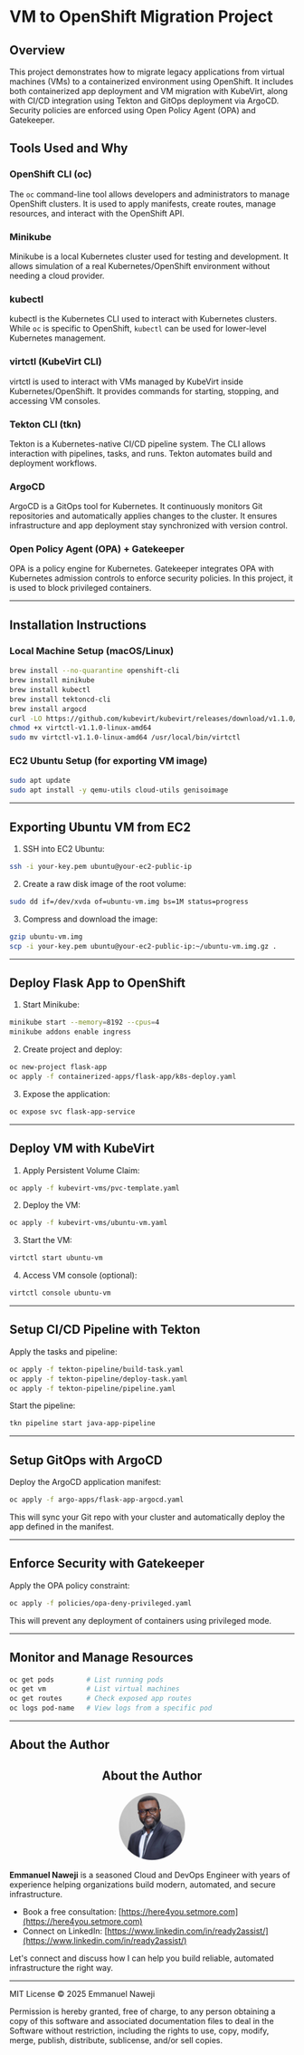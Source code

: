 # VM to OpenShift Migration Project

## Overview
This project demonstrates how to migrate legacy applications from virtual machines (VMs) to a containerized environment using OpenShift. It includes both containerized app deployment and VM migration with KubeVirt, along with CI/CD integration using Tekton and GitOps deployment via ArgoCD. Security policies are enforced using Open Policy Agent (OPA) and Gatekeeper.

## Tools Used and Why

### OpenShift CLI (oc)
The `oc` command-line tool allows developers and administrators to manage OpenShift clusters. It is used to apply manifests, create routes, manage resources, and interact with the OpenShift API.

### Minikube
Minikube is a local Kubernetes cluster used for testing and development. It allows simulation of a real Kubernetes/OpenShift environment without needing a cloud provider.

### kubectl
kubectl is the Kubernetes CLI used to interact with Kubernetes clusters. While `oc` is specific to OpenShift, `kubectl` can be used for lower-level Kubernetes management.

### virtctl (KubeVirt CLI)
virtctl is used to interact with VMs managed by KubeVirt inside Kubernetes/OpenShift. It provides commands for starting, stopping, and accessing VM consoles.

### Tekton CLI (tkn)
Tekton is a Kubernetes-native CI/CD pipeline system. The CLI allows interaction with pipelines, tasks, and runs. Tekton automates build and deployment workflows.

### ArgoCD
ArgoCD is a GitOps tool for Kubernetes. It continuously monitors Git repositories and automatically applies changes to the cluster. It ensures infrastructure and app deployment stay synchronized with version control.

### Open Policy Agent (OPA) + Gatekeeper
OPA is a policy engine for Kubernetes. Gatekeeper integrates OPA with Kubernetes admission controls to enforce security policies. In this project, it is used to block privileged containers.

---

## Installation Instructions

### Local Machine Setup (macOS/Linux)
```bash
brew install --no-quarantine openshift-cli
brew install minikube
brew install kubectl
brew install tektoncd-cli
brew install argocd
curl -LO https://github.com/kubevirt/kubevirt/releases/download/v1.1.0/virtctl-v1.1.0-linux-amd64
chmod +x virtctl-v1.1.0-linux-amd64
sudo mv virtctl-v1.1.0-linux-amd64 /usr/local/bin/virtctl
```

### EC2 Ubuntu Setup (for exporting VM image)
```bash
sudo apt update
sudo apt install -y qemu-utils cloud-utils genisoimage
```

---

## Exporting Ubuntu VM from EC2

1. SSH into EC2 Ubuntu:
```bash
ssh -i your-key.pem ubuntu@your-ec2-public-ip
```

2. Create a raw disk image of the root volume:
```bash
sudo dd if=/dev/xvda of=ubuntu-vm.img bs=1M status=progress
```

3. Compress and download the image:
```bash
gzip ubuntu-vm.img
scp -i your-key.pem ubuntu@your-ec2-public-ip:~/ubuntu-vm.img.gz .
```

---

## Deploy Flask App to OpenShift

1. Start Minikube:
```bash
minikube start --memory=8192 --cpus=4
minikube addons enable ingress
```

2. Create project and deploy:
```bash
oc new-project flask-app
oc apply -f containerized-apps/flask-app/k8s-deploy.yaml
```

3. Expose the application:
```bash
oc expose svc flask-app-service
```

---

## Deploy VM with KubeVirt

1. Apply Persistent Volume Claim:
```bash
oc apply -f kubevirt-vms/pvc-template.yaml
```

2. Deploy the VM:
```bash
oc apply -f kubevirt-vms/ubuntu-vm.yaml
```

3. Start the VM:
```bash
virtctl start ubuntu-vm
```

4. Access VM console (optional):
```bash
virtctl console ubuntu-vm
```

---

## Setup CI/CD Pipeline with Tekton

Apply the tasks and pipeline:
```bash
oc apply -f tekton-pipeline/build-task.yaml
oc apply -f tekton-pipeline/deploy-task.yaml
oc apply -f tekton-pipeline/pipeline.yaml
```

Start the pipeline:
```bash
tkn pipeline start java-app-pipeline
```

---

## Setup GitOps with ArgoCD

Deploy the ArgoCD application manifest:
```bash
oc apply -f argo-apps/flask-app-argocd.yaml
```

This will sync your Git repo with your cluster and automatically deploy the app defined in the manifest.

---

## Enforce Security with Gatekeeper

Apply the OPA policy constraint:
```bash
oc apply -f policies/opa-deny-privileged.yaml
```

This will prevent any deployment of containers using privileged mode.

---

## Monitor and Manage Resources
```bash
oc get pods        # List running pods
oc get vm          # List virtual machines
oc get routes      # Check exposed app routes
oc logs pod-name   # View logs from a specific pod
```

---

## About the Author

## <div align="center">About the Author</div>

<div align="center">
  <img src="assets/emmanuel-naweji.jpg" alt="Emmanuel Naweji" width="120" height="120" style="border-radius: 50%;" />
</div>

**Emmanuel Naweji** is a seasoned Cloud and DevOps Engineer with years of experience helping organizations build modern, automated, and secure infrastructure.

- Book a free consultation: [https://here4you.setmore.com](https://here4you.setmore.com)
- Connect on LinkedIn: [https://www.linkedin.com/in/ready2assist/](https://www.linkedin.com/in/ready2assist/)

Let's connect and discuss how I can help you build reliable, automated infrastructure the right way.

---

MIT License © 2025 Emmanuel Naweji

Permission is hereby granted, free of charge, to any person obtaining a copy of this software and associated documentation files to deal in the Software without restriction, including the rights to use, copy, modify, merge, publish, distribute, sublicense, and/or sell copies.

